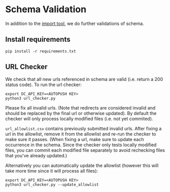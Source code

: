 # Schema Validation

In addition to the [import tool](https://github.com/datacommonsorg/import), we
do further validations of schema.

## Install requirements

```
pip install -r requirements.txt
```

## URL Checker

We check that all new urls referenced in schema are valid (i.e. return a 200
status code). To run the url checker:

```
export DC_API_KEY=<AUTOPUSH KEY>
python3 url_checker.py
```

Please fix all invalid urls. (Note that redirects are considered invalid and
should be replaced by the final url or otherwise updated). By default the
checker will only process locally modified files (i.e. not yet commited).

`url_allowlist.csv` contains previously submitted invalid urls. After fixing a
url in the allowlist, remove it from the allowlist and re-run the checker to
make sure it passes. (When fixing a url, make sure to update each occurrence in
the schema. Since the checker only tests locally modified files, you can commit
each modified file separately to avoid rechecking files that you've already
updated.)

Alternatively you can automatically update the allowlist (however this will take
more time since it will process all files):

```
export DC_API_KEY=<AUTOPUSH KEY>
python3 url_checker.py --update_allowlist
```
